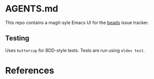 # AGENTS.md

This repo contains a magit-syle Emacs UI for the [beads][] issue tracker.

## Testing

Uses `buttercup` for BDD-style tests. Tests are run using `eldev test`.

# References

[beads]: https://github.com/steveyegge/beads
